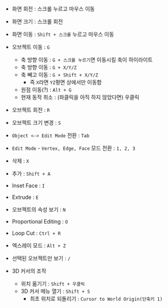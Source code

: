 - 화면 회전 : 스크롤 누르고 마우스 이동
- 화면 크기 : 스크롤 회전
- 화면 이동 : `Shift + 스크롤` 누르고 마우스 이동

- 오브젝트 이동 : `G`
	- 축 방향 이동 : `G + 스크롤 누르기`면 이동시킬 축이 하이라이트
	- 축 방향 이동 : `G + X/Y/Z`
	- 축 빼고 이동 : `G + Shift + X/Y/Z`
		- 즉 `X`라면 `YZ`평면 상에서만 이동함
	- 원점 이동(?) : `Alt + G`
	- 현재 동작 취소 : (좌클릭을 아직 하지 않았다면) 우클릭
- 오브젝트 회전 : `R`
- 오브젝트 크기 변경 : `S`

- `Object <-> Edit Mode` 전환 : `Tab`
- `Edit Mode` - `Vertex, Edge, Face` 모드 전환 : `1, 2, 3`
- 삭제 : `X`
- 추가 : `Shift + A`
- Inset Face : `I`
- Extrude : `E`
- 오브젝트의 속성 보기 : `N`
- Proportional Editing : `O`
- Loop Cut : `Ctrl + R`
- 엑스레이 모드 : `Alt + Z`
- 선택된 오브젝트만 보기 : `/`

- 3D 커서의 조작 
	- 위치 옮기기 : `Shift + 우클릭`
	- 3D 커서 메뉴 열기 : `Shift + S`
		- 최초 위치로 되돌리기  : `Cursor to World Origin(단축키 1)`


